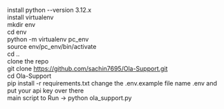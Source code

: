 install python --version 3.12.x<br>
install virtualenv<br>
mkdir env<br>
cd env<br>
python -m virtualenv pc_env<br>
source env/pc_env/bin/activate<br>
cd .. <br>
clone the repo <br>
git clone https://github.com/sachin7695/Ola-Support.git <br>
cd Ola-Support <br>
pip install -r requirements.txt
change the .env.example file name .env and put your api key over there <br>
main script to Run -> python ola_support.py<br>

